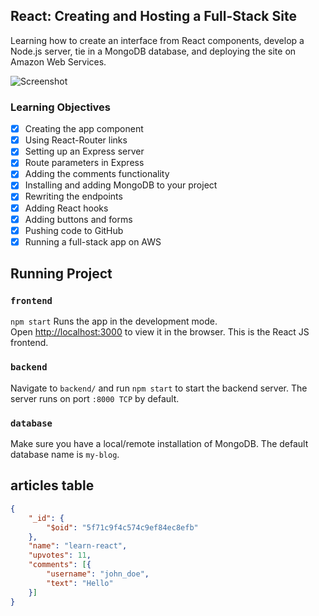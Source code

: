 ## React: Creating and Hosting a Full-Stack Site
Learning how to create an interface from React components, develop a Node.js server, tie in a MongoDB database, and deploying the site on Amazon Web Services.

![Screenshot](https://github.com/mwizasimbeye11/learning-reactjs-linkedin/blob/master/screenshot.png?raw=true)

### Learning Objectives
- [x] Creating the app component
- [x] Using React-Router links
- [x] Setting up an Express server
- [x] Route parameters in Express
- [x] Adding the comments functionality
- [x] Installing and adding MongoDB to your project
- [x] Rewriting the endpoints
- [x] Adding React hooks
- [x] Adding buttons and forms
- [x] Pushing code to GitHub
- [x] Running a full-stack app on AWS

## Running Project
### `frontend`

`npm start` Runs the app in the development mode.<br>
Open [http://localhost:3000](http://localhost:3000) to view it in the browser. This is the React JS frontend. 

### `backend`
Navigate to `backend/` and run `npm start` to start the backend server. The server runs on port `:8000 TCP` by default. 

### `database`

Make sure you have a local/remote installation of MongoDB. The default database name is `my-blog`.

articles table
----

```json
{
    "_id": {
        "$oid": "5f71c9f4c574c9ef84ec8efb"
    },
    "name": "learn-react",
    "upvotes": 11,
    "comments": [{
        "username": "john_doe",
        "text": "Hello"
    }]
}
```

